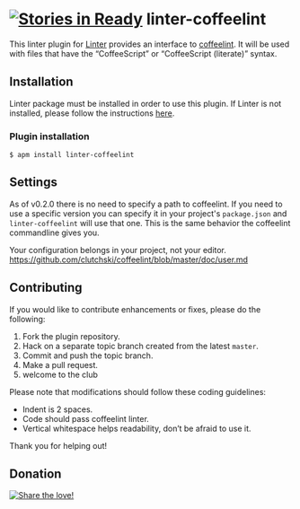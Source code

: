 [![Stories in Ready](https://badge.waffle.io/AtomLinter/linter-coffeelint.png?label=ready&title=Ready)](https://waffle.io/AtomLinter/linter-coffeelint)
linter-coffeelint
=========================

This linter plugin for [Linter](https://github.com/AtomLinter/Linter) provides an interface to [coffeelint](http://www.coffeelint.org/). It will be used with files that have the “CoffeeScript” or “CoffeeScript (literate)” syntax.

## Installation
Linter package must be installed in order to use this plugin. If Linter is not installed, please follow the instructions [here](https://github.com/AtomLinter/Linter).

### Plugin installation
```
$ apm install linter-coffeelint
```

## Settings

As of v0.2.0 there is no need to specify a path to coffeelint. If you need to use a specific version you can specify it in your project's `package.json` and `linter-coffeelint` will use that one. This is the same behavior the coffeelint commandline gives you.

Your configuration belongs in your project, not your editor.
https://github.com/clutchski/coffeelint/blob/master/doc/user.md

## Contributing
If you would like to contribute enhancements or fixes, please do the following:

1. Fork the plugin repository.
1. Hack on a separate topic branch created from the latest `master`.
1. Commit and push the topic branch.
1. Make a pull request.
1. welcome to the club

Please note that modifications should follow these coding guidelines:

- Indent is 2 spaces.
- Code should pass coffeelint linter.
- Vertical whitespace helps readability, don’t be afraid to use it.

Thank you for helping out!

## Donation
[![Share the love!](https://chewbacco-stuff.s3.amazonaws.com/donate.png)](https://www.paypal.com/cgi-bin/webscr?cmd=_s-xclick&hosted_button_id=KXUYS4ARNHCN8)
